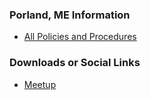 ### Porland, ME Information
* [All Policies and Procedures](https://owasp.org/www-policy/)


### Downloads or Social Links

* [Meetup](https://www.meetup.com/OWASP-Portland-Maine-Chapter/)



